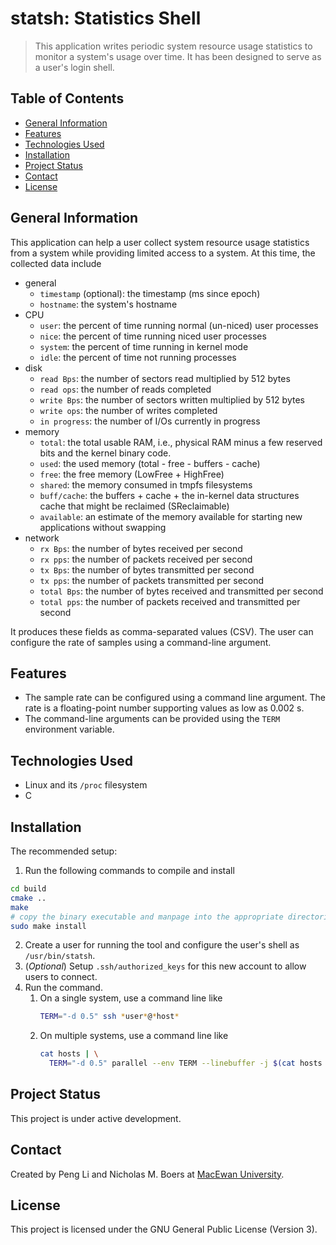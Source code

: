 # statsh: Statistics Shell

> This application writes periodic system resource usage statistics to monitor a system's usage over time.
> It has been designed to serve as a user's login shell.

## Table of Contents

- [General Information](#General-Information)
- [Features](#Features)
- [Technologies Used](#Technologies-Used)
- [Installation](#Installation)
- [Project Status](#Project-Status)
- [Contact](#Contact)
- [License](#License)

## General Information

This application can help a user collect system resource usage statistics from a system while providing limited access to a system.
At this time, the collected data include

- general
  - `timestamp` (optional): the timestamp (ms since epoch)
  - `hostname`: the system's hostname
- CPU
  - `user`: the percent of time running normal (un-niced) user processes
  - `nice`: the percent of time running niced user processes
  - `system`: the percent of time running in kernel mode
  - `idle`: the percent of time not running processes
- disk
  - `read Bps`: the number of sectors read multiplied by 512 bytes
  - `read ops`: the number of reads completed
  - `write Bps`: the number of sectors written multiplied by 512 bytes
  - `write ops`: the number of writes completed
  - `in progress`: the number of I/Os currently in progress
- memory
  - `total`: the total usable RAM, i.e., physical RAM minus a few reserved bits and the kernel binary code.
  - `used`: the used memory (total - free - buffers - cache)
  - `free`: the free memory (LowFree + HighFree)
  - `shared`: the memory consumed in tmpfs filesystems
  - `buff/cache`: the buffers + cache + the in-kernel data structures cache that might be reclaimed (SReclaimable)
  - `available`: an estimate of the memory available for starting new applications without swapping
- network
  - `rx Bps`: the number of bytes received per second
  - `rx pps`: the number of packets received per second
  - `tx Bps`: the number of bytes transmitted per second
  - `tx pps`: the number of packets transmitted per second
  - `total Bps`: the number of bytes received and transmitted per second
  - `total pps`: the number of packets received and transmitted per second

It produces these fields as comma-separated values (CSV).
The user can configure the rate of samples using a command-line argument.

## Features

- The sample rate can be configured using a command line argument.
  The rate is a floating-point number supporting values as low as 0.002 s.
- The command-line arguments can be provided using the `TERM` environment variable.

## Technologies Used

- Linux and its `/proc` filesystem
- C

## Installation

The recommended setup:

1. Run the following commands to compile and install
```bash
cd build
cmake ..
make
# copy the binary executable and manpage into the appropriate directories 
sudo make install
```
2. Create a user for running the tool and configure the user's shell as `/usr/bin/statsh`.
3. (*Optional*) Setup `.ssh/authorized_keys` for this new account to allow users to connect.
4. Run the command.
   1. On a single system, use a command line like
      ```bash
      TERM="-d 0.5" ssh *user*@*host*
      ```
   2. On multiple  systems, use a command line like
      ```bash
	  cat hosts | \
	    TERM="-d 0.5" parallel --env TERM --linebuffer -j $(cat hosts | wc -l) ssh -tt -o StrictHostKeyChecking=no *user*@{} --
	  ```

## Project Status

This project is under active development.

## Contact

Created by Peng Li and Nicholas M. Boers at [MacEwan University](https://www.macewan.ca/ComputerScience).

## License

This project is licensed under the GNU General Public License (Version 3).
